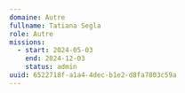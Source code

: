 ```yaml
---
domaine: Autre
fullname: Tatiana Segla
role: Autre
missions:
  - start: 2024-05-03
    end: 2024-12-03
    status: admin
uuid: 6522718f-a1a4-4dec-b1e2-d8fa7803c59a
---
```

